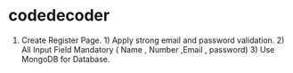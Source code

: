 # codedecoder
1) Create Register Page. 1) Apply strong email and password validation. 2) All Input Field Mandatory ( Name , Number ,Email , password) 3) Use MongoDB for Database.
